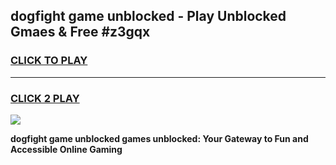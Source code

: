 
## dogfight game unblocked - Play Unblocked Gmaes & Free #z3gqx
<h3>
<a href="https://premium.freeplayer.one?title=dogfight_game_unblocked&ref=01M">CLICK TO PLAY</a></h3>
<hr>

<h3>
<a href="https://premium.freeplayer.one?title=dogfight_game_unblocked&ref=01M">CLICK 2 PLAY</a>
  
</h3>

<a href="https://premium.freeplayer.one?title=dogfight_game_unblocked&ref=01M"><img src="https://clearcache.store/games.png"></a>


**dogfight game unblocked games unblocked: Your Gateway to Fun and Accessible Online Gaming**

